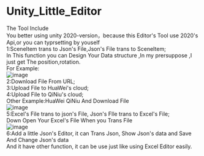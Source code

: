 # Unity_Little_Editor
 
The Tool Include  
You better using unity 2020-version，because this Editor's Tool use 2020's Api,or you can typrsetting by youself  
1:SceneItem trans to Json's File,Json's File trans to SceneItem;  
  In This function you can Design Your Data structure ,In my prersuppose ,I just get The position,rotation.  
  For Example:  
![image](https://github.com/YomiGame/Unity_Little_Editor/blob/main/fnc_1.png)    
2:Download File From URL;  
3:Upload File to HuaWei's cloud;  
4:Upload File to QiNiu's cloud;  
Other Example:HuaWei QiNiu And Download File  
![image](https://github.com/YomiGame/Unity_Little_Editor/blob/main/fnc_2-4.png)    
5:Excel's File trans to json's File, Json's FIle trans to Excel's File;  
Down Open Your Excel's File When you Trans File  
![image](https://github.com/YomiGame/Unity_Little_Editor/blob/main/fnc_6.png)    
6:Add a little Json's Editor, it can Trans Json, Show Json's data and Save And Change Json's data    
And it have other function, it can be use just like using Excel Editor easily.    